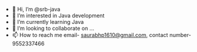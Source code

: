 - 👋 Hi, I’m @srb-java
- 👀 I’m interested in Java development
- 🌱 I’m currently learning Java
- 💞️ I’m looking to collaborate on ...
- 📫 How to reach me email- saurabhp1610@gmail.com, contact number-9552337466

<!---
srb-java/srb-java is a ✨ special ✨ repository because its `README.md` (this file) appears on your GitHub profile.
You can click the Preview link to take a look at your changes.
--->
